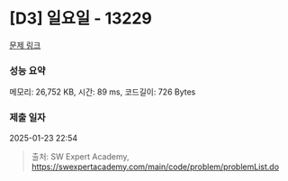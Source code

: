 # [D3] 일요일 - 13229 

[문제 링크](https://swexpertacademy.com/main/code/problem/problemDetail.do?contestProbId=AX0SaDW6L2oDFASs) 

### 성능 요약

메모리: 26,752 KB, 시간: 89 ms, 코드길이: 726 Bytes

### 제출 일자

2025-01-23 22:54



> 출처: SW Expert Academy, https://swexpertacademy.com/main/code/problem/problemList.do